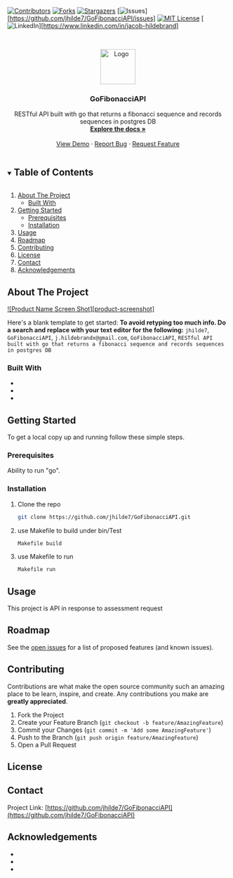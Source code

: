 <!-- PROJECT SHIELDS -->
<!--
*** I'm using markdown "reference style" links for readability.
*** Reference links are enclosed in brackets [ ] instead of parentheses ( ).
*** See the bottom of this document for the declaration of the reference variables
*** for contributors-url, forks-url, etc. This is an optional, concise syntax you may use.
*** https://www.markdownguide.org/basic-syntax/#reference-style-links
-->
[![Contributors][contributors-shield]][contributors-url]
[![Forks][forks-shield]][forks-url]
[![Stargazers][stars-shield]][stars-url]
[![Issues][issues-shield]][https://github.com/jhilde7/GoFibonacciAPI/issues]
[![MIT License][license-shield]][license-url]
[![LinkedIn][linkedin-shield]][https://www.linkedin.com/in/jacob-hildebrand]



<!-- PROJECT LOGO -->
<br />
<p align="center">
  <a href="https://github.com/jhilde7/GoFibonacciAPI">
    <img src="images/logo.png" alt="Logo" width="80" height="80">
  </a>

  <h3 align="center">GoFibonacciAPI</h3>

  <p align="center">
    RESTful API built with go that returns a fibonacci sequence and records sequences in postgres DB 
    <br />
    <a href="https://github.com/jhilde7/GoFibonacciAPI"><strong>Explore the docs »</strong></a>
    <br />
    <br />
    <a href="https://github.com/jhilde7/GoFibonacciAPI">View Demo</a>
    ·
    <a href="https://github.com/jhilde7/GoFibonacciAPI/issues">Report Bug</a>
    ·
    <a href="https://github.com/jhilde7/GoFibonacciAPI/issues">Request Feature</a>
  </p>
</p>



<!-- TABLE OF CONTENTS -->
<details open="open">
  <summary><h2 style="display: inline-block">Table of Contents</h2></summary>
  <ol>
    <li>
      <a href="#about-the-project">About The Project</a>
      <ul>
        <li><a href="#built-with">Built With</a></li>
      </ul>
    </li>
    <li>
      <a href="#getting-started">Getting Started</a>
      <ul>
        <li><a href="#prerequisites">Prerequisites</a></li>
        <li><a href="#installation">Installation</a></li>
      </ul>
    </li>
    <li><a href="#usage">Usage</a></li>
    <li><a href="#roadmap">Roadmap</a></li>
    <li><a href="#contributing">Contributing</a></li>
    <li><a href="#license">License</a></li>
    <li><a href="#contact">Contact</a></li>
    <li><a href="#acknowledgements">Acknowledgements</a></li>
  </ol>
</details>



<!-- ABOUT THE PROJECT -->
## About The Project

[![Product Name Screen Shot][product-screenshot]](https://example.com)

Here's a blank template to get started:
**To avoid retyping too much info. Do a search and replace with your text editor for the following:**
`jhilde7`, `GoFibonacciAPI`, `j.hildebrandx@gmail.com`, `GoFibonacciAPI`, `RESTful API built with go that returns a fibonacci sequence and records sequences in postgres DB`


### Built With

* []()
* []()
* []()



<!-- GETTING STARTED -->
## Getting Started

To get a local copy up and running follow these simple steps.

### Prerequisites

Ability to run "go".

### Installation

1. Clone the repo
   ```sh
   git clone https://github.com/jhilde7/GoFibonacciAPI.git
   ```
2. use Makefile to build under bin/Test
   ```sh
   Makefile build
   ```
3. use Makefile to run
   ```sh
   Makefile run
   ```



<!-- USAGE EXAMPLES -->
## Usage

This project is API in response to assessment request



<!-- ROADMAP -->
## Roadmap

See the [open issues](https://github.com/jhilde7/GoFibonacciAPI/issues) for a list of proposed features (and known issues).



<!-- CONTRIBUTING -->
## Contributing

Contributions are what make the open source community such an amazing place to be learn, inspire, and create. Any contributions you make are **greatly appreciated**.

1. Fork the Project
2. Create your Feature Branch (`git checkout -b feature/AmazingFeature`)
3. Commit your Changes (`git commit -m 'Add some AmazingFeature'`)
4. Push to the Branch (`git push origin feature/AmazingFeature`)
5. Open a Pull Request



<!-- LICENSE -->
## License



<!-- CONTACT -->
## Contact

Project Link: [https://github.com/jhilde7/GoFibonacciAPI](https://github.com/jhilde7/GoFibonacciAPI)



<!-- ACKNOWLEDGEMENTS -->
## Acknowledgements

* []()
* []()
* []()





<!-- MARKDOWN LINKS & IMAGES -->
<!-- https://www.markdownguide.org/basic-syntax/#reference-style-links -->
[contributors-shield]: https://img.shields.io/github/contributors/jhilde7/repo.svg?style=for-the-badge
[contributors-url]: https://github.com/jhilde7/repo/graphs/contributors
[forks-shield]: https://img.shields.io/github/forks/jhilde7/repo.svg?style=for-the-badge
[forks-url]: https://github.com/jhilde7/repo/network/members
[stars-shield]: https://img.shields.io/github/stars/jhilde7/repo.svg?style=for-the-badge
[stars-url]: https://github.com/jhilde7/repo/stargazers
[issues-shield]: https://img.shields.io/github/issues/jhilde7/repo.svg?style=for-the-badge
[issues-url]: https://github.com/jhilde7/repo/issues
[license-shield]: https://img.shields.io/github/license/jhilde7/repo.svg?style=for-the-badge
[license-url]: https://github.com/jhilde7/repo/blob/master/LICENSE.txt
[linkedin-shield]: https://img.shields.io/badge/-LinkedIn-black.svg?style=for-the-badge&logo=linkedin&colorB=555
[linkedin-url]: https://linkedin.com/in/jhilde7
